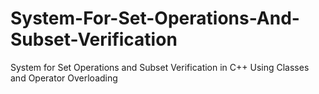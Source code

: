 # System-For-Set-Operations-And-Subset-Verification
System for Set Operations and Subset Verification in C++ Using Classes and Operator Overloading
